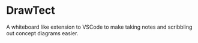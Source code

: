 # DrawTect
A whiteboard like extension to VSCode to make taking notes and scribbling out concept diagrams easier.
